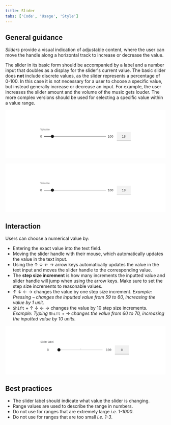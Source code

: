 ```yaml
---
title: Slider
tabs: ['Code', 'Usage', 'Style']
---
```


## General guidance


_Sliders_ provide a visual indication of adjustable content, where the user can move the handle along a horizontal track to increase or decrease the value.

The slider in its basic form should be accompanied by a label and a number input that doubles as a display for the slider's current value. The basic slider does **not** include discrete values, as the slider represents a percentage of 0-100. In this case it is not necessary for a user to choose a specific value, but instead generally increase or decrease an input. For example, the user increases the slider amount and the volume of the music gets louder. The more complex versions should be used for selecting a specific value within a value range.

<image-component cols="8" caption="Slider used to change volume">

![Example of volume slider](images/slider-usage-1.png)

</image-component>

<image-component cols="8" caption="Slider used to change volume">

![Example of volume slider](images/slider-usage-1.png)

</image-component>

## Interaction

Users can choose a numerical value by:

- Entering the exact value into the text field.
- Moving the slider handle with their mouse, which automatically updates the value in the text input.
- Using the ↑ ↓ ← → arrow keys automatically updates the value in the text input and moves the slider handle to the corresponding value.
- The **step size increment** is how many increments the inputted value and slider handle will jump when using the arrow keys. Make sure to set the step size increments to reasonable values.
- ↑ ↓ ← → changes the value by one step size increment. _Example: Pressing `→` changes the inputted value from 59 to 60, increasing the value by 1 unit._
- `Shift` + ↑ ↓ ← → changes the value by 10 step size increments. _Example: Typing_ `Shift` + → _changes the value from 60 to 70, increasing the inputted value by 10 units._

<image-component cols="8" caption="Example of a Slider interaction">

![slider interaction](images/slider-usage-animation-1.gif)

</image-component>

## Best practices

- The slider label should indicate what value the slider is changing.
- Range values are used to describe the range in numbers.
- Do not use for ranges that are extremely large _i.e. 1-1000_.
- Do not use for ranges that are too small _i.e. 1-3_.
